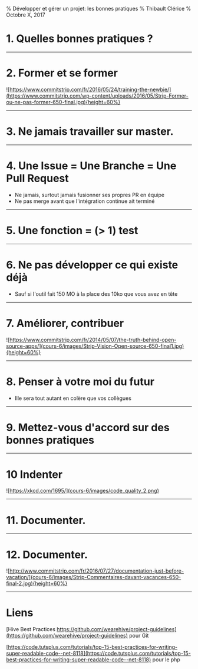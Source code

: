 % Développer et gérer un projet: les bonnes pratiques
% Thibault Clérice
% Octobre X, 2017

# 1. Quelles bonnes pratiques ?

---

# 2. Former et se former

![https://www.commitstrip.com/fr/2016/05/24/training-the-newbie/](https://www.commitstrip.com/wp-content/uploads/2016/05/Strip-Former-ou-ne-pas-former-650-final.jpg){height=60%}

---

# 3. Ne jamais travailler sur master.


---

# 4. Une Issue = Une Branche = Une Pull Request

- Ne jamais, surtout jamais fusionner ses propres PR en équipe
- Ne pas merge avant que l'intégration continue ait terminé

---

# 5. Une fonction = (> 1) test 


---

# 6. Ne pas développer ce qui existe déjà

- Sauf si l'outil fait 150 MO à la place des 10ko que vous avez en tête

---

# 7. Améliorer, contribuer 

![https://www.commitstrip.com/fr/2014/05/07/the-truth-behind-open-source-apps/](cours-6/images/Strip-Vision-Open-source-650-final1.jpg){height=60%}

---

# 8. Penser à votre moi du futur

- Ille sera tout autant en colère que vos collègues


---

# 9. Mettez-vous d'accord sur des bonnes pratiques


---

# 10 Indenter

![https://xkcd.com/1695/](cours-6/images/code_quality_2.png)

---

# 11. Documenter.


---

# 12. Documenter.

![http://www.commitstrip.com/fr/2016/07/27/documentation-just-before-vacation/](cours-6/images/Strip-Commentaires-davant-vacances-650-final-2.jpg){height=60%}

---

# Liens


[Hive Best Practices https://github.com/wearehive/project-guidelines](https://github.com/wearehive/project-guidelines) pour Git

[https://code.tutsplus.com/tutorials/top-15-best-practices-for-writing-super-readable-code--net-8118](https://code.tutsplus.com/tutorials/top-15-best-practices-for-writing-super-readable-code--net-8118) pour le php